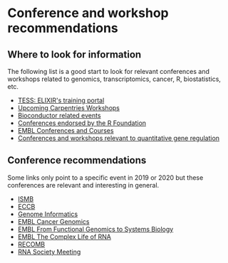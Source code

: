 # Conference and workshop recommendations

## Where to look for information

The following list is a good start to look for relevant conferences and
workshops related to genomics, transcriptomics, cancer, R, biostatistics, etc.

- [TESS: ELIXIR's training portal](https://tess.elixir-europe.org/)
- [Upcoming Carpentries Workshops](https://carpentries.org/upcoming_workshops/)
- [Bioconductor related events](https://bioconductor.org/help/events/)
- [Conferences endorsed by the R Foundation](https://www.r-project.org/conferences/)
- [EMBL Conferences and Courses](https://www.embl.de/training/events/index.php)
- [Conferences and workshops relevant to quantitative gene regulation](https://generegulation.org/conferences-meetings-schools/)

## Conference recommendations

Some links only point to a specific event in 2019 or 2020 but these conferences
are relevant and interesting in general.

- [ISMB](https://www.iscb.org/ismb2020)
- [ECCB](http://eccb.iscb.org/)
- [Genome Informatics](https://meetings.cshl.edu/meetings.aspx?meet=info&year=19)
- [EMBL Cancer Genomics](https://www.embl.de/training/events/2019/CAN19-01/index.html)
- [EMBL From Functional Genomics to Systems Biology](https://www.embl.de/training/events/2020/OMX20-01/index.html)
- [EMBL The Complex Life of RNA](https://www.embo-embl-symposia.org/symposia/2020/EES20-10/index.html)
- [RECOMB](https://recomb2019.org/)
- [RNA Society Meeting](https://www.rnasociety.org/conferences/rna-2020/)
